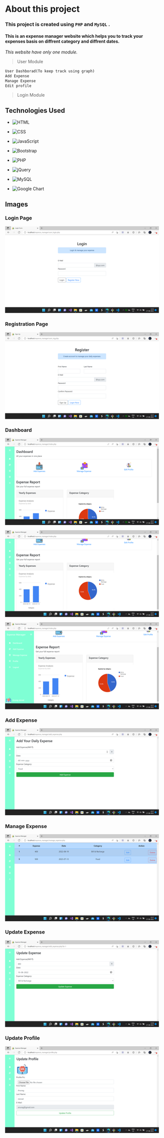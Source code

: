 # About this project
### This project is created using `PHP` and `MySQL` .
#### This is an expense manager website which helps you to track your expenses basis on diffrent category and diffrent dates.
_This website have only one module._
>User Module
```
User Dashborad(To keep track using graph)
Add Expense
Manage Expense
Edit profile
```
>Login Module

## Technologies Used
* ![HTML](https://img.shields.io/badge/HTML5-E34F26?style=for-the-badge&logo=html5&logoColor=white)
  
* ![CSS](https://img.shields.io/badge/CSS-0175C2?&style=for-the-badge&logo=css3&logoColor=whit)

* ![JavaScript](https://img.shields.io/badge/JavaScript-F7DF1E?style=for-the-badge&logo=javascript&logoColor=black)

* ![Bootstrap](https://img.shields.io/badge/Bootstrap-563D7C?style=for-the-badge&logo=bootstrap&logoColor=white)
  
* ![PHP](https://img.shields.io/badge/PHP-777BB4?style=for-the-badge&logo=php&logoColor=white)

* ![jQuery](https://img.shields.io/badge/jQuery-0769AD?style=for-the-badge&logo=jquery&logoColor=white)
  
* ![MySQL](https://img.shields.io/badge/MySQL-00000F?style=for-the-badge&logo=mysql&logoColor=white)
  
* ![Google Chart](https://img.shields.io/badge/Charts-Google_Charts-ED1C24?style=for-the-badge&logo=google&logoColor=white)


## Images
### Login Page
![Login Page](https://github.com/anuragjaiswal12/expense_manager/blob/main/images(readme)/login.png)

### Registration Page
![Registration Page](https://github.com/anuragjaiswal12/expense_manager/blob/main/images(readme)/register.png)

### Dashboard
![Dashboard 1](https://github.com/anuragjaiswal12/expense_manager/blob/main/images(readme)/dashborad_1.png)

![Dashboard 2](https://github.com/anuragjaiswal12/expense_manager/blob/main/images(readme)/dashboard_2.png)

![Dashboard 3](https://github.com/anuragjaiswal12/expense_manager/blob/main/images(readme)/dashborad_3.png)

### Add Expense
![Add Expense](https://github.com/anuragjaiswal12/expense_manager/blob/main/images(readme)/add_exp.png)

### Manage Expense
![Manage Expense](https://github.com/anuragjaiswal12/expense_manager/blob/main/images(readme)/manage_exp.png)

### Update Expense
![Update Expense](https://github.com/anuragjaiswal12/expense_manager/blob/main/images(readme)/update_exp.png)

### Update Profile
![Update Profile](https://github.com/anuragjaiswal12/expense_manager/blob/main/images(readme)/update_pro.png)
